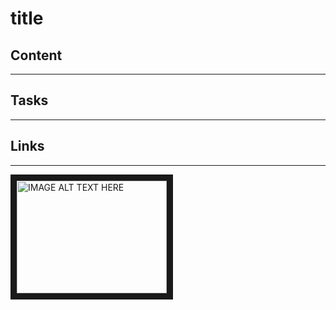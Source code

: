 # title

## Content
___

## Tasks  
___

## Links  
___
<a href="http://www.youtube.com/watch?feature=player_embedded&v=Nlmv4fg4NQk
" target="_blank"><img src="http://img.youtube.com/vi/Nlmv4fg4NQk/0.jpg" 
alt="IMAGE ALT TEXT HERE" width="240" height="180" border="10" /></a>